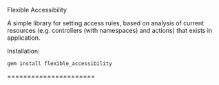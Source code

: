 Flexible Accessibility

A simple library for setting access rules, based on analysis of current resources (e.g. controllers (with namespaces) and actions) that exists in application.

Installation:

	gem install flexible_accessibility
======================